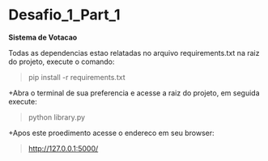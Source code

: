 Desafio_1_Part_1
================

**Sistema de Votacao**

Todas as dependencias estao relatadas no arquivo requirements.txt na raiz do projeto, execute o comando:

> pip install -r requirements.txt

+Abra o terminal de sua preferencia e acesse a raiz do projeto, em seguida execute:

> python library.py

+Apos este proedimento acesse o endereco em seu browser:

> http://127.0.0.1:5000/
